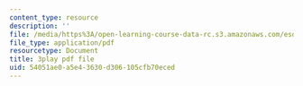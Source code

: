 ```yaml
---
content_type: resource
description: ''
file: /media/https%3A/open-learning-course-data-rc.s3.amazonaws.com/esd-051j-engineering-innovation-and-design-fall-2012/54051ae0a5e43630d306105cfb70eced_ET15GHDbbeA.pdf
file_type: application/pdf
resourcetype: Document
title: 3play pdf file
uid: 54051ae0-a5e4-3630-d306-105cfb70eced
---
```

